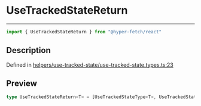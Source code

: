 

# UseTrackedStateReturn

<div class="api-docs__separator" data-reactroot="">

---

</div><div class="api-docs__import" data-reactroot="">

```ts
import { UseTrackedStateReturn } from "@hyper-fetch/react"
```

</div><div class="api-docs__section">

## Description

</div><div class="api-docs__description"><span class="api-docs__do-not-parse">



</span></div><p class="api-docs__definition">

Defined in [helpers/use-tracked-state/use-tracked-state.types.ts:23](https://github.com/BetterTyped/hyper-fetch/blob/a5ae46b5/packages/react/src/helpers/use-tracked-state/use-tracked-state.types.ts#L23)

</p><div class="api-docs__section">

## Preview

</div><div class="api-docs__preview type single">

```ts
type UseTrackedStateReturn<T> = [UseTrackedStateType<T>, UseTrackedStateActions<T>, { getStaleStatus: () => boolean; setCacheData: (cacheData: CacheValueType<ExtractResponse<T>, ExtractError<T>>) => void; setRenderKey: (renderKey: keyof UseTrackedStateType<T>) => void }];
```

</div>